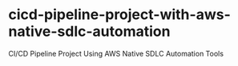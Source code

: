 # cicd-pipeline-project-with-aws-native-sdlc-automation
CI/CD Pipeline Project Using AWS Native SDLC Automation Tools
